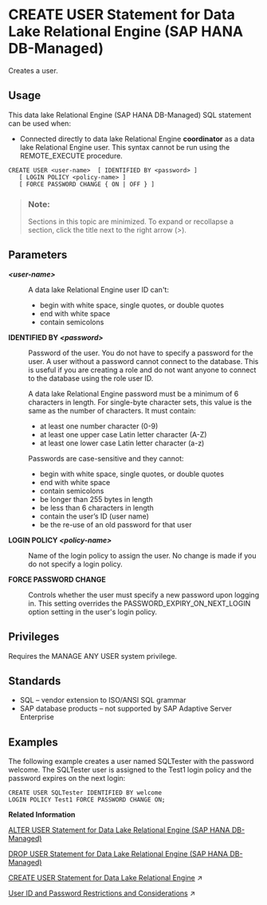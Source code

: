 <!-- loioa21f6524ecab45fcaa89b6f9bf4670e8 -->

# CREATE USER Statement for Data Lake Relational Engine \(SAP HANA DB-Managed\)

Creates a user.



<a name="loioa21f6524ecab45fcaa89b6f9bf4670e8__section_pkx_2ns_nyb"/>

## Usage

This data lake Relational Engine \(SAP HANA DB-Managed\) SQL statement can be used when:

-   Connected directly to data lake Relational Engine **coordinator** as a data lake Relational Engine user. This syntax cannot be run using the REMOTE\_EXECUTE procedure.



```
CREATE USER <user-name>  [ IDENTIFIED BY <password> ]
   [ LOGIN POLICY <policy-name> ]
   [ FORCE PASSWORD CHANGE { ON | OFF } ]
```



> ### Note:  
> Sections in this topic are minimized. To expand or recollapse a section, click the title next to the right arrow \(*\>*\).



<a name="loioa21f6524ecab45fcaa89b6f9bf4670e8__section_qdf_djg_xvb"/>

## Parameters


<dl>
<dt><b>

*<user-name\>*

</b></dt>
<dd>

A data lake Relational Engine user ID can't:

-   begin with white space, single quotes, or double quotes
-   end with white space
-   contain semicolons



</dd><dt><b>

IDENTIFIED BY *<password\>*

</b></dt>
<dd>

Password of the user. You do not have to specify a password for the user. A user without a password cannot connect to the database. This is useful if you are creating a role and do not want anyone to connect to the database using the role user ID.

A data lake Relational Engine password must be a minimum of 6 characters in length. For single-byte character sets, this value is the same as the number of characters. It must contain:

-   at least one number character \(0-9\)
-   at least one upper case Latin letter character \(A-Z\)
-   at least one lower case Latin letter character \(a-z\)

Passwords are case-sensitive and they cannot:

-   begin with white space, single quotes, or double quotes
-   end with white space
-   contain semicolons
-   be longer than 255 bytes in length
-   be less than 6 characters in length
-   contain the user’s ID \(user name\)
-   be the re-use of an old password for that user



</dd><dt><b>

LOGIN POLICY *<policy-name\>*

</b></dt>
<dd>

Name of the login policy to assign the user. No change is made if you do not specify a login policy.



</dd><dt><b>

FORCE PASSWORD CHANGE

</b></dt>
<dd>

Controls whether the user must specify a new password upon logging in. This setting overrides the PASSWORD\_EXPIRY\_ON\_NEXT\_LOGIN option setting in the user's login policy.



</dd>
</dl>



<a name="loioa21f6524ecab45fcaa89b6f9bf4670e8__section_t51_lns_nyb"/>

## Privileges

Requires the MANAGE ANY USER system privilege.



<a name="loioa21f6524ecab45fcaa89b6f9bf4670e8__section_ok5_hjg_xvb"/>

## Standards

-   SQL – vendor extension to ISO/ANSI SQL grammar
-   SAP database products – not supported by SAP Adaptive Server Enterprise



<a name="loioa21f6524ecab45fcaa89b6f9bf4670e8__section_l2g_3jg_xvb"/>

## Examples

The following example creates a user named SQLTester with the password welcome. The SQLTester user is assigned to the Test1 login policy and the password expires on the next login:

```
CREATE USER SQLTester IDENTIFIED BY welcome
LOGIN POLICY Test1 FORCE PASSWORD CHANGE ON;
```

**Related Information**  


[ALTER USER Statement for Data Lake Relational Engine \(SAP HANA DB-Managed\)](alter-user-statement-for-data-lake-relational-engine-sap-hana-db-managed-a9da894.md "Changes user settings.")

[DROP USER Statement for Data Lake Relational Engine \(SAP HANA DB-Managed\)](drop-user-statement-for-data-lake-relational-engine-sap-hana-db-managed-d94380c.md "Removes a user.")

[CREATE USER Statement for Data Lake Relational Engine](https://help.sap.com/viewer/19b3964099384f178ad08f2d348232a9/2024_3_QRC/en-US/a619a5f184f210158155ea1a4fe03da8.html "Creates a user.") :arrow_upper_right:

[User ID and Password Restrictions and Considerations](https://help.sap.com/viewer/a89a0a8384f21015b1e7adbeca456f73/2024_3_QRC/en-US/a46126b284f21015bae2a1c9bb31c205.html "A user must have a user ID and password to connect to the database.") :arrow_upper_right:

